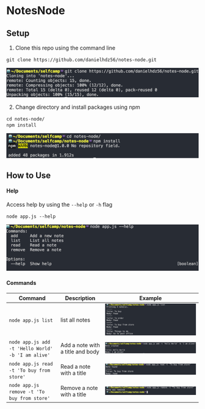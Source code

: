 # NotesNode

## Setup 
1. Clone this repo using the command line
```shellSession
git clone https://github.com/danielhdz56/notes-node.git
```
![clone](/images/cloneRepo.png?raw=true "Clone")

2. Change directory and install packages using npm 
```shellSession
cd notes-node/
npm install
```
![npmInstall](/images/npmInstall.png?raw=true "Install")

## How to Use
#### Help
Access help by using the `--help` or `-h` flag
```shellSession
node app.js --help
```
![help](/images/help.png?raw=true "Help")

#### Commands  

Command | Description | Example
--- | --- | ---
`node app.js list`| list all notes | ![list](/images/list.png?raw=true "List")
`node app.js add -t 'Hello World' -b 'I am alive'` | Add a note with a title and body | ![add](/images/add.png?raw=true "Add")
`node app.js read -t 'To buy from store'` | Read a note with a title | ![read](/images/read.png?raw=true "Read")
`node app.js remove -t 'To buy from store'` | Remove a note with a title | ![remove](/images/remove.png?raw=true "Remove")